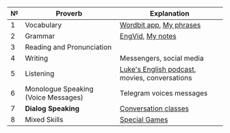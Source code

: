 | № | Proverb                             | Explanation                                                                                                                                     | 
|---|-------------------------------------|-------------------------------------------------------------------------------------------------------------------------------------------------|
| 1 | Vocabulary                          | [Wordbit app](https://play.google.com/store/apps/details?id=net.wordbit.enru), [My phrases](./src%2Fskills%2Fvocabulary%2Fvocabulary_print.pdf) | 
| 2 | Grammar                             | [EngVid](https://www.youtube.com/user/engvidenglish), [My notes](src/skills/grammar/README.md)                                                  |
| 3 | Reading and Pronunciation           |                                                                                                                                                 |
| 4 | Writing                             | Messengers, social media                                                                                                                        |
| 5 | Listening                           | [Luke's English podcast](https://teacherluke.co.uk/), movies, conversations                                                                     |
| 6 | Monologue Speaking (Voice Messages) | Telegram voices messages                                                                                                                        |
| 7 | **Dialog Speaking**                 | [Conversation classes](https://t.me/baikalvoice)                                                                                                |
| 8 | Mixed Skills                        | [Special Games](src/skills/mixed/games.md)                                                                                                      |